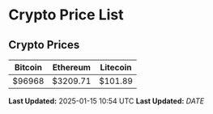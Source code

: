 # Crypto Price List

## Crypto Prices
| Bitcoin | Ethereum | Litecoin |
| ------- | -------- | -------- |
| $96968 | $3209.71 | $101.89 |
**Last Updated:** 2025-01-15 10:54 UTC
**Last Updated:** $DATE$
